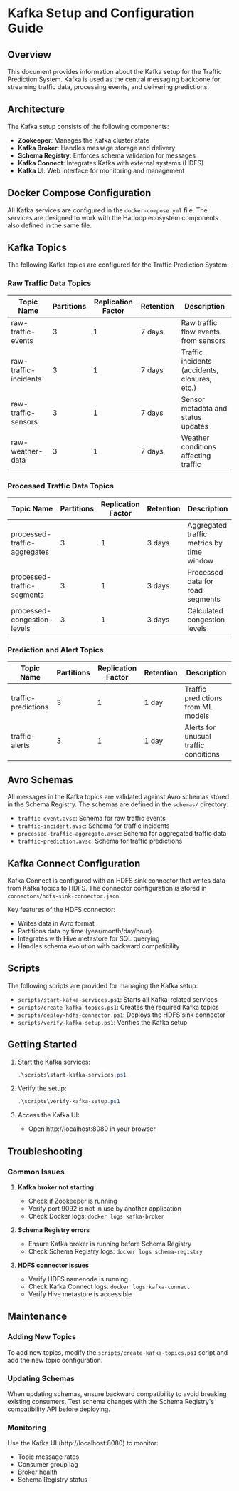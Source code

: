 # Kafka Setup and Configuration Guide

## Overview

This document provides information about the Kafka setup for the Traffic Prediction System. Kafka is used as the central messaging backbone for streaming traffic data, processing events, and delivering predictions.

## Architecture

The Kafka setup consists of the following components:

- **Zookeeper**: Manages the Kafka cluster state
- **Kafka Broker**: Handles message storage and delivery
- **Schema Registry**: Enforces schema validation for messages
- **Kafka Connect**: Integrates Kafka with external systems (HDFS)
- **Kafka UI**: Web interface for monitoring and management

## Docker Compose Configuration

All Kafka services are configured in the `docker-compose.yml` file. The services are designed to work with the Hadoop ecosystem components also defined in the same file.

## Kafka Topics

The following Kafka topics are configured for the Traffic Prediction System:

### Raw Traffic Data Topics

| Topic Name | Partitions | Replication Factor | Retention | Description |
|------------|------------|-------------------|-----------|-------------|
| raw-traffic-events | 3 | 1 | 7 days | Raw traffic flow events from sensors |
| raw-traffic-incidents | 3 | 1 | 7 days | Traffic incidents (accidents, closures, etc.) |
| raw-traffic-sensors | 3 | 1 | 7 days | Sensor metadata and status updates |
| raw-weather-data | 3 | 1 | 7 days | Weather conditions affecting traffic |

### Processed Traffic Data Topics

| Topic Name | Partitions | Replication Factor | Retention | Description |
|------------|------------|-------------------|-----------|-------------|
| processed-traffic-aggregates | 3 | 1 | 3 days | Aggregated traffic metrics by time window |
| processed-traffic-segments | 3 | 1 | 3 days | Processed data for road segments |
| processed-congestion-levels | 3 | 1 | 3 days | Calculated congestion levels |

### Prediction and Alert Topics

| Topic Name | Partitions | Replication Factor | Retention | Description |
|------------|------------|-------------------|-----------|-------------|
| traffic-predictions | 3 | 1 | 1 day | Traffic predictions from ML models |
| traffic-alerts | 3 | 1 | 1 day | Alerts for unusual traffic conditions |

## Avro Schemas

All messages in the Kafka topics are validated against Avro schemas stored in the Schema Registry. The schemas are defined in the `schemas/` directory:

- `traffic-event.avsc`: Schema for raw traffic events
- `traffic-incident.avsc`: Schema for traffic incidents
- `processed-traffic-aggregate.avsc`: Schema for aggregated traffic data
- `traffic-prediction.avsc`: Schema for traffic predictions

## Kafka Connect Configuration

Kafka Connect is configured with an HDFS sink connector that writes data from Kafka topics to HDFS. The connector configuration is stored in `connectors/hdfs-sink-connector.json`.

Key features of the HDFS connector:

- Writes data in Avro format
- Partitions data by time (year/month/day/hour)
- Integrates with Hive metastore for SQL querying
- Handles schema evolution with backward compatibility

## Scripts

The following scripts are provided for managing the Kafka setup:

- `scripts/start-kafka-services.ps1`: Starts all Kafka-related services
- `scripts/create-kafka-topics.ps1`: Creates the required Kafka topics
- `scripts/deploy-hdfs-connector.ps1`: Deploys the HDFS sink connector
- `scripts/verify-kafka-setup.ps1`: Verifies the Kafka setup

## Getting Started

1. Start the Kafka services:
   ```powershell
   .\scripts\start-kafka-services.ps1
   ```

2. Verify the setup:
   ```powershell
   .\scripts\verify-kafka-setup.ps1
   ```

3. Access the Kafka UI:
   - Open http://localhost:8080 in your browser

## Troubleshooting

### Common Issues

1. **Kafka broker not starting**
   - Check if Zookeeper is running
   - Verify port 9092 is not in use by another application
   - Check Docker logs: `docker logs kafka-broker`

2. **Schema Registry errors**
   - Ensure Kafka broker is running before Schema Registry
   - Check Schema Registry logs: `docker logs schema-registry`

3. **HDFS connector issues**
   - Verify HDFS namenode is running
   - Check Kafka Connect logs: `docker logs kafka-connect`
   - Verify Hive metastore is accessible

## Maintenance

### Adding New Topics

To add new topics, modify the `scripts/create-kafka-topics.ps1` script and add the new topic configuration.

### Updating Schemas

When updating schemas, ensure backward compatibility to avoid breaking existing consumers. Test schema changes with the Schema Registry's compatibility API before deploying.

### Monitoring

Use the Kafka UI (http://localhost:8080) to monitor:
- Topic message rates
- Consumer group lag
- Broker health
- Schema Registry status